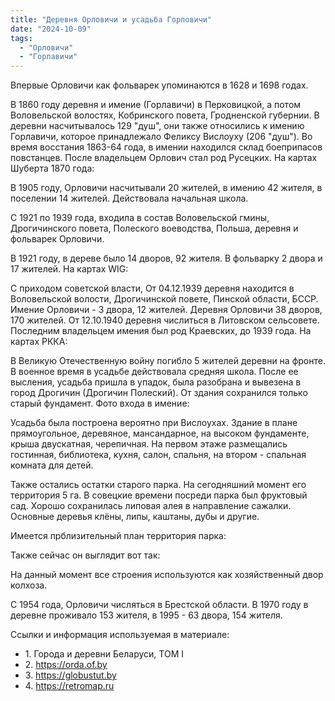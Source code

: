 ```yaml
---
title: "Деревня Орловичи и усадьба Горловичи"
date: "2024-10-09"
tags:
  - "Орловичи"
  - "Горлавичи"
---
```


Впервые Орловичи как фольварек упоминаются в 1628 и 1698 годах.

В 1860 году деревня и имение (Горлавичи) в Перковицкой, а потом Воловельской волостях, Кобринского повета, Гродненской губернии. В деревни насчитывалось 129  "душ", они также относились к имению Горлавичи, которое принадлежало Феликсу Вислоуху (206 "душ"). Во время восстания 1863-64 года, в имении находился склад боеприпасов повстанцев. После владельцем Орлович стал род Русецких.
На картах Шуберта 1870 года:

В 1905 году, Орловичи насчитывали 20 жителей, в имению 42 жителя, в поселении 14 жителей. Действовала начальная школа.

С 1921 по 1939 года, входила в состав Воловельской гмины, Дрогичинского повета, Полеского воеводства, Польша, деревня и фольварек Орловичи.

В 1921 году, в дереве было 14 дворов, 92 жителя. В фольварку 2 двора и 17 жителей.
На картах WIG:


С приходом советской власти, От 04.12.1939 деревня находится в Воловельской волости, Дрогичинской повете, Пинской области, БССР. Имение Орловичи - 3 двора, 12 жителей. Деревня Орловичи 38 дворов, 170 жителей. От 12.10.1940 деревня числиться в Литовском сельсовете. Последним владельцем имения был род Краевских, до 1939 года.
На картах РККА:

В Великую Отечественную войну погибло 5 жителей деревни на фронте. В военное время в усадьбе действовала средняя школа. После ее высления, усадьба пришла в упадок, была разобрана и вывезена в город Дрогичин (Дрогичин Полеский). От здания сохранился только старый фундамент.
Фото входа в имение:

Усадьба была построена вероятно при Вислоухах. Здание в плане прямоугольное, деревяное, мансандарное, на высоком фундаменте, крыша двускатная, черепичная. На первом этаже размещались гостинная, библиотека, кухня, салон, спальня, на втором - спальная комната для детей.

Также остались остатки старого парка. На сегодняшний момент его территория 5 га. В совецкие времени посреди парка был фруктовый сад. Хорошо сохранилась липовая алея в направление сажалки. Основные деревья клёны, липы, каштаны, дубы и другие.

Имеется прблизительный план территория парка:

Также сейчас он выглядит вот так:

На данный момент все строения используются как хозяйственный двор колхоза.

С 1954 года, Орловичи числяться в Брестской области. В 1970 году в деревне проживало 153 жителя, в 1995 - 63 двора, 154 жителя.

Ссылки и информация используемая в материале:
- 1\. Города и деревни Беларуси, ТОМ I
- 2\. https://orda.of.by
- 3\. https://globustut.by
- 4\. https://retromap.ru
